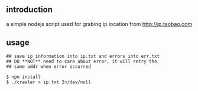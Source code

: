 ## introduction

a simple nodejs script used for grabing ip location from http://ip.taobao.com

## usage

```
## save ip information into ip.txt and errors into err.txt
## DO **NOT** need to care about error, it will retry the 
## same addr when error occurred

$ npm install
$ ./crawler > ip.txt 2>/dev/null
```
